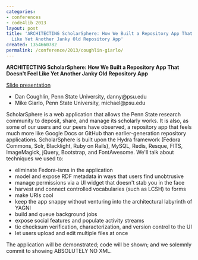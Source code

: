 ```yaml
---
categories:
- conferences
- code4lib 2013
layout: post
title: 'ARCHITECTING ScholarSphere: How We Built a Repository App That Doesn''t Feel
  Like Yet Another Janky Old Repository App'
created: 1354660782
permalink: /conference/2013/coughlin-giarlo/
---
```

<strong>ARCHITECTING ScholarSphere: How We Built a Repository App That Doesn't Feel Like Yet Another Janky Old Repository App</strong>
<br/>
<p><a href="https://docs.google.com/presentation/d/1oSyF1eA1RAR-TFjsXAK15Bv31WnR_C0X1kz6bVz7RkU/edit#slide=id.p">Slide presentation</a></p>
<ul>
<li>Dan Coughlin, Penn State University, danny@psu.edu</li>
<li>Mike Giarlo, Penn State University, michael@psu.edu</li>
</ul>

ScholarSphere is a web application that allows the Penn State research community to deposit, share, and manage its scholarly works. It is also, as some of our users and our peers have observed, a repository app that feels much more like Google Docs or GitHub than earlier-generation repository applications. ScholarSphere is built upon the Hydra framework (Fedora Commons, Solr, Blacklight, Ruby on Rails), MySQL, Redis, Resque, FITS, ImageMagick, jQuery, Bootstrap, and FontAwesome. We'll talk about techniques we used to:
<ul>
<li>eliminate Fedora-isms in the application</li>
<li>model and expose RDF metadata in ways that users find unobtrusive</li>
<li>manage permissions via a UI widget that doesn't stab you in the face</li>
<li>harvest and connect controlled vocabularies (such as LCSH) to forms</li>
<li>make URIs cool</li>
<li>keep the app snappy without venturing into the architectural labyrinth of YAGNI</li>
<li>build and queue background jobs</li>
<li>expose social features and populate activity streams</li>
<li>tie checksum verification, characterization, and version control to the UI</li>
<li>let users upload and edit multiple files at once</li>
</ul>
The application will be demonstrated; code will be shown; and we solemnly commit to showing ABSOLUTELY NO XML.

